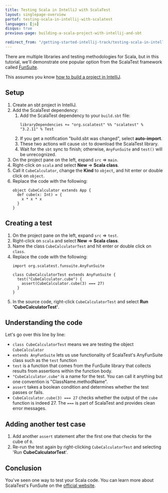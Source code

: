 ```yaml
---
title: Testing Scala in IntelliJ with ScalaTest
layout: singlepage-overview
partof: testing-scala-in-intellij-with-scalatest
languages: [ja]
disqus: true
previous-page: building-a-scala-project-with-intellij-and-sbt

redirect_from: "/getting-started-intellij-track/testing-scala-in-intellij-with-scalatest.html"
---
```


There are multiple libraries and testing methodologies for Scala,
but in this tutorial, we'll demonstrate one popular option from the ScalaTest framework
called [FunSuite](https://www.scalatest.org/getting_started_with_fun_suite).

This assumes you know [how to build a project in IntelliJ](building-a-scala-project-with-intellij-and-sbt.html).

## Setup
1. Create an sbt project in IntelliJ.
1. Add the ScalaTest dependency:
    1. Add the ScalaTest dependency to your `build.sbt` file:
        ```
        libraryDependencies += "org.scalatest" %% "scalatest" % "3.2.11" % Test
        ```
    1. If you get a notification "build.sbt was changed", select **auto-import**.
    1. These two actions will cause `sbt` to download the ScalaTest library.
    1. Wait for the `sbt` sync to finish; otherwise, `AnyFunSuite` and `test()` will be
        unrecognized.
1. On the project pane on the left, expand `src` => `main`.
1. Right-click on `scala` and select **New** => **Scala class**.
1. Call it `CubeCalculator`, change the **Kind** to `object`, and hit enter or double click on `object`.
1. Replace the code with the following:
    ```
    object CubeCalculator extends App {
      def cube(x: Int) = {
        x * x * x
      }
    }
    ```

## Creating a test
1. On the project pane on the left, expand `src` => `test`.
1. Right-click on `scala` and select **New** => **Scala class**.
1. Name the class `CubeCalculatorTest` and hit enter or double click on `class`.
1. Replace the code with the following:
    ```
    import org.scalatest.funsuite.AnyFunSuite
    
    class CubeCalculatorTest extends AnyFunSuite {
      test("CubeCalculator.cube") {
        assert(CubeCalculator.cube(3) === 27)
      }
    }
    ```
1. In the source code, right-click `CubeCalculatorTest` and select
    **Run 'CubeCalculatorTest'**.

## Understanding the code

Let's go over this line by line:

* `class CubeCalculatorTest` means we are testing the object `CubeCalculator`
* `extends AnyFunSuite` lets us use functionality of ScalaTest's AnyFunSuite class
such as the `test` function
* `test` is a function that comes from the FunSuite library that collects
results from assertions within the function body.
* `"CubeCalculator.cube"` is a name for the test. You can call it anything but
one convention is "ClassName.methodName".
* `assert` takes a boolean condition and determines whether the test passes or fails.
* `CubeCalculator.cube(3) === 27` checks whether the output of the `cube` function is
indeed 27. The `===` is part of ScalaTest and provides clean error messages.

## Adding another test case
1. Add another `assert` statement after the first one that checks for the cube
    of `0`.
1. Re-run the test again by right-clicking `CubeCalculatorTest` and selecting
    'Run **CubeCalculatorTest**'.

## Conclusion
You've seen one way to test your Scala code. You can learn more about ScalaTest's
FunSuite on the [official website](https://www.scalatest.org/getting_started_with_fun_suite).
